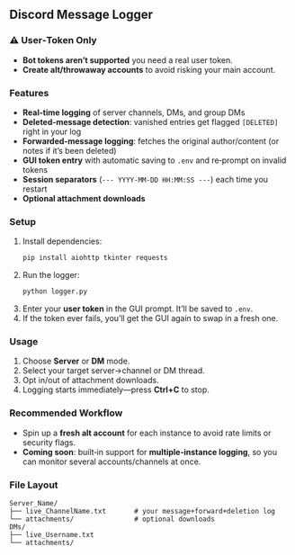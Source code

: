## Discord Message Logger

### ⚠️ User‑Token Only  
- **Bot tokens aren’t supported** you need a real user token.  
- **Create alt/throwaway accounts** to avoid risking your main account.  

### Features  
- **Real‑time logging** of server channels, DMs, and group DMs  
- **Deleted‑message detection**: vanished entries get flagged `[DELETED]` right in your log  
- **Forwarded‑message logging**: fetches the original author/content (or notes if it’s been deleted)  
- **GUI token entry** with automatic saving to `.env` and re‑prompt on invalid tokens  
- **Session separators** (`--- YYYY‑MM‑DD HH:MM:SS ---`) each time you restart  
- **Optional attachment downloads**  

### Setup  
1. Install dependencies:  
   ```bash
   pip install aiohttp tkinter requests
   ```  
2. Run the logger:  
   ```bash
   python logger.py
   ```  
3. Enter your **user token** in the GUI prompt. It’ll be saved to `.env`.  
4. If the token ever fails, you’ll get the GUI again to swap in a fresh one.  

### Usage  
1. Choose **Server** or **DM** mode.  
2. Select your target server→channel or DM thread.  
3. Opt in/out of attachment downloads.  
4. Logging starts immediately—press **Ctrl+C** to stop.  

### Recommended Workflow  
- Spin up a **fresh alt account** for each instance to avoid rate limits or security flags.
- **Coming soon**: built‑in support for **multiple‑instance logging**, so you can monitor several accounts/channels at once.  

### File Layout  
```
Server_Name/
├── live_ChannelName.txt       # your message+forward+deletion log
└── attachments/               # optional downloads
DMs/
├── live_Username.txt
└── attachments/
```  
